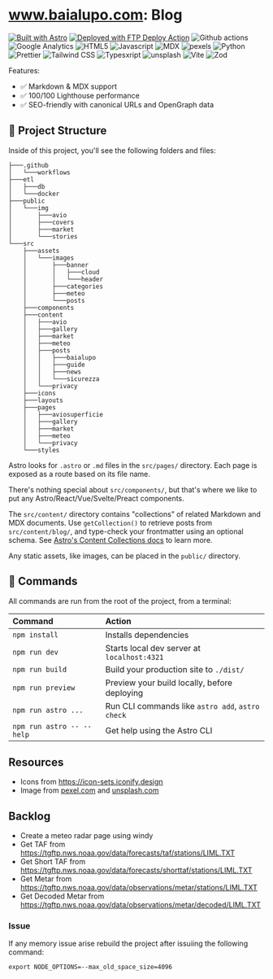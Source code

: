# www.baialupo.com: Blog

[![Built with Astro](https://astro.badg.es/v2/built-with-astro/small.svg)](https://astro.build) [<img alt="Deployed with FTP Deploy Action" src="https://img.shields.io/badge/Deployed With-FTP DEPLOY ACTION-%3CCOLOR%3E?style=for-the-badge&color=0077b6">](https://github.com/SamKirkland/FTP-Deploy-Action) ![Github actions](https://img.shields.io/badge/Github%20Actions-282a2e?style=for-the-badge&logo=githubactions&logoColor=367cfe) ![Google Analytics](https://img.shields.io/badge/Google%20Analytics-E37400?style=for-the-badge&logo=google%20analytics&logoColor=white) ![HTML5](https://img.shields.io/badge/HTML5-E34F26?style=for-the-badge&logo=html5&logoColor=white) ![Javascript](https://img.shields.io/badge/JavaScript-323330?style=for-the-badge&logo=javascript&logoColor=F7DF1E) ![MDX](https://img.shields.io/badge/MDX-1B1F24?style=for-the-badge&logo=mdx&logoColor=white) ![pexels](https://img.shields.io/badge/Pexels-05A081?style=for-the-badge&logo=pexels&logoColor=white) ![Python](https://img.shields.io/badge/Python-FFD43B?style=for-the-badge&logo=python&logoColor=blue) ![Prettier](https://img.shields.io/badge/prettier-1A2C34?style=for-the-badge&logo=prettier&logoColor=F7BA3E) ![Tailwind CSS](https://img.shields.io/badge/Tailwind_CSS-38B2AC?style=for-the-badge&logo=tailwind-css&logoColor=white) ![Typesxript](https://img.shields.io/badge/TypeScript-007ACC?style=for-the-badge&logo=typescript&logoColor=white) ![unsplash](https://img.shields.io/badge/Unsplash-000000?style=for-the-badge&logo=Unsplash&logoColor=white) ![Vite](https://img.shields.io/badge/Vite-B73BFE?style=for-the-badge&logo=vite&logoColor=FFD62E) ![Zod](https://img.shields.io/badge/Zod-000000?style=for-the-badge&logo=zod&logoColor=3068B7)

Features:

- ✅ Markdown & MDX support
- ✅ 100/100 Lighthouse performance
- ✅ SEO-friendly with canonical URLs and OpenGraph data

## 🚀 Project Structure

Inside of this project, you'll see the following folders and files:

```text
├───.github
│   └───workflows
├───etl
│   ├───db
│   └───docker
├───public
│   └───img
│       ├───avio
│       ├───covers
│       ├───market
│       └───stories
└───src
    ├───assets
    │   └───images
    │       ├───banner
    │       │   ├───cloud
    │       │   └───header
    │       ├───categories
    │       ├───meteo
    │       └───posts
    ├───components
    ├───content
    │   ├───avio
    │   ├───gallery
    │   ├───market
    │   ├───meteo
    │   ├───posts
    │   │   ├───baialupo
    │   │   ├───guide
    │   │   ├───news
    │   │   └───sicurezza
    │   └───privacy
    ├───icons
    ├───layouts
    ├───pages
    │   ├───aviosuperficie
    │   ├───gallery
    │   ├───market
    │   ├───meteo
    │   └───privacy
    └───styles
```

Astro looks for `.astro` or `.md` files in the `src/pages/` directory. Each page is exposed as a route based on its file name.

There's nothing special about `src/components/`, but that's where we like to put any Astro/React/Vue/Svelte/Preact components.

The `src/content/` directory contains "collections" of related Markdown and MDX documents. Use `getCollection()` to retrieve posts from `src/content/blog/`, and type-check your frontmatter using an optional schema. See [Astro's Content Collections docs](https://docs.astro.build/en/guides/content-collections/) to learn more.

Any static assets, like images, can be placed in the `public/` directory.

## 🧞 Commands

All commands are run from the root of the project, from a terminal:

| Command                   | Action                                           |
| :------------------------ | :----------------------------------------------- |
| `npm install`             | Installs dependencies                            |
| `npm run dev`             | Starts local dev server at `localhost:4321`      |
| `npm run build`           | Build your production site to `./dist/`          |
| `npm run preview`         | Preview your build locally, before deploying     |
| `npm run astro ...`       | Run CLI commands like `astro add`, `astro check` |
| `npm run astro -- --help` | Get help using the Astro CLI                     |

## Resources

- Icons from https://icon-sets.iconify.design
- Image from [pexel.com](https://www.pexels.com/) and [unsplash.com](https://unsplash.com/)

## Backlog

- Create a meteo radar page using windy
- Get TAF from https://tgftp.nws.noaa.gov/data/forecasts/taf/stations/LIML.TXT
- Get Short TAF from https://tgftp.nws.noaa.gov/data/forecasts/shorttaf/stations/LIML.TXT
- Get Metar from https://tgftp.nws.noaa.gov/data/observations/metar/stations/LIML.TXT
- Get Decoded Metar from https://tgftp.nws.noaa.gov/data/observations/metar/decoded/LIML.TXT

### Issue

If any memory issue arise rebuild the project after issuiing the following command:

```
export NODE_OPTIONS=--max_old_space_size=4096
```
